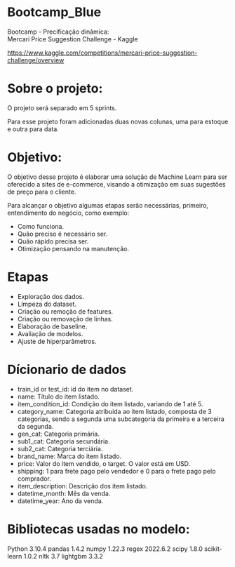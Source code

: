 # Bootcamp_Blue

Bootcamp - Precificação dinâmica:  
Mercari Price Suggestion Challenge - Kaggle

https://www.kaggle.com/competitions/mercari-price-suggestion-challenge/overview


#   Sobre o projeto:

O projeto será separado em 5 sprints.

Para esse projeto foram adicionadas duas novas colunas, uma para estoque e outra para data.


#   Objetivo:

 O objetivo desse projeto é elaborar uma solução de Machine Learn para ser oferecido a sites de e-commerce, visando a otimização em suas sugestões de preço para o cliente. 

 Para alcançar o objetivo algumas etapas serão necessárias, primeiro, entendimento do negócio, como exemplo:

 -  Como funciona.
 -  Quão preciso é necessário ser.
 -  Quão rápido precisa ser.
 -  Otimização pensando na manutenção.


#   Etapas

- Exploração dos dados.
- Limpeza do dataset.
- Criação ou remoção de features.
- Criação ou removação de linhas.
- Elaboração de baseline.
- Avaliação de modelos.
- Ajuste de hiperparâmetros.



#   Dícionario de dados

- train_id or test_id: id do item no dataset.
- name: Título do item listado.
- item_condition_id: Condição do item listado, variando de 1 até 5.
- category_name: Categoria atribuida ao item listado, composta de 3 categorias, sendo a segunda uma subcategoria da primeira e a terceira da segunda.
- gen_cat: Categoria primária.
- sub1_cat:	Categoria secundária.
- sub2_cat:	Categoria terciária.
- brand_name: Marca do item listado.
- price: Valor do item vendido, o target. O valor está em USD.
- shipping: 1 para frete pago pelo vendedor e 0 para o frete pago pelo comprador.
- item_description: Descrição dos item listado.
- datetime_month: Mês da venda.
- datetime_year: Ano da venda.



# Bibliotecas usadas no modelo:
    
Python                       3.10.4
pandas                       1.4.2
numpy                        1.22.3
regex                        2022.6.2
scipy                        1.8.0
scikit-learn                 1.0.2
nltk                         3.7
lightgbm                     3.3.2
